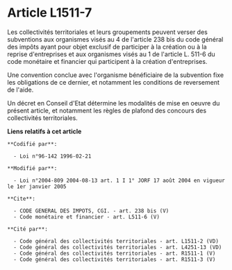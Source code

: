 # Article L1511-7

Les collectivités territoriales et leurs groupements peuvent verser des subventions aux organismes visés au 4 de l'article
238 bis du code général des impôts ayant pour objet exclusif de participer à la création ou à la reprise d'entreprises et aux
organismes visés au 1 de l'article L. 511-6 du code monétaire et financier qui participent à la création d'entreprises. 

Une convention conclue avec l'organisme bénéficiaire de la subvention fixe les obligations de ce dernier, et notamment les
conditions de reversement de l'aide. 

Un décret en Conseil d'Etat détermine les modalités de mise en oeuvre du présent article, et notamment les règles de plafond
des concours des collectivités territoriales.

**Liens relatifs à cet article**

	**Codifié par**:

	  - Loi n°96-142 1996-02-21

	**Modifié par**:

	  - Loi n°2004-809 2004-08-13 art. 1 I 1° JORF 17 août 2004 en vigueur le 1er janvier 2005

	**Cite**:

	  - CODE GENERAL DES IMPOTS, CGI. - art. 238 bis (V)
	  - Code monétaire et financier - art. L511-6 (V)

	**Cité par**:

	  - Code général des collectivités territoriales - art. L1511-2 (VD)
	  - Code général des collectivités territoriales - art. L4251-13 (VD)
	  - Code général des collectivités territoriales - art. R1511-1 (V)
	  - Code général des collectivités territoriales - art. R1511-3 (V)
